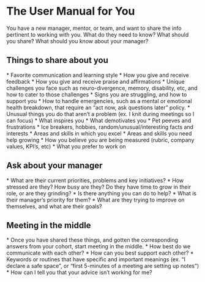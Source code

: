 <h1>The User Manual for You</h1>

You have a new manager, mentor, or team, and want to share the info pertinent to working with you. What do they need to know? What should you share? What should you know about your manager?

<h2>Things to share about you</h2>
* Favorite communication and learning style
* How you give and receive feedback
* How you give and receive praise and affirmations
* Unique challenges you face such as neuro-divergence, memory, disability, etc, and how to cater to those challenges
* Signs you are struggling, and how to support you
* How to handle emergencies, such as a mental or emotional health breakdown, that require an “act now, ask questions later” policy.
* Unusual things you do that aren’t a problem (ex. I knit during meetings so I can focus)
* What inspires you
* What demotivates you
* Pet peeves and frustrations
* Ice breakers, hobbies, random/unusual/interesting facts and interests
* Areas and skills in which you excel
* Areas and skills you need help growing
* How you believe you are being measured (rubric, company values, KPI’s, etc)
* What you prefer to work on

<h2>Ask about your manager</h2>
* What are their current priorities, problems and key initiatives?
* How stressed are they? How busy are they? Do they have time to grow in their role, or are they grinding?
* Is there anything you can do to help?
* What is their manager’s priority for them?
* What are they trying to improve on themselves, and what are their goals?

<h2>Meeting in the middle</h2>
* Once you have shared these things, and gotten the corresponding answers from your cohort, start meeting in the middle. 
* How best do we communicate with each other?
* How can you best support each other?
* Keywords or routines that have specific and important meanings (ex. “I declare a safe space”, or “first 5-minutes of a meeting are setting up notes”)
* How can I tell you that your advice isn’t working for me?
